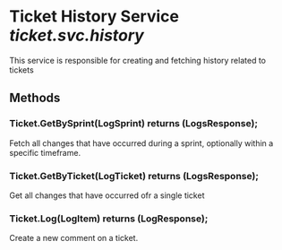 # Ticket History Service _ticket.svc.history_
This service is responsible for creating and fetching history related to tickets

## Methods
### Ticket.GetBySprint(LogSprint) returns (LogsResponse);
Fetch all changes that have occurred during a sprint, optionally within a specific timeframe.

### Ticket.GetByTicket(LogTicket) returns (LogsResponse);
Get all changes that have occurred ofr a single ticket

### Ticket.Log(LogItem) returns (LogResponse);
Create a new comment on a ticket.

